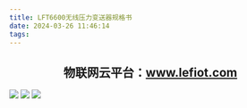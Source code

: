 ```yaml
---
title: LFT6600无线压力变送器规格书
date: 2024-03-26 11:46:14
tags:
---
```

## <center>物联网云平台：www.lefiot.com</center>

![](https://pic1.imgdb.cn/item/67bd2d2bd0e0a243d40440c4.webp)
![](https://pic1.imgdb.cn/item/67bd2d2cd0e0a243d40440c5.webp)
![](https://pic1.imgdb.cn/item/67bd2d2ad0e0a243d40440c3.webp)